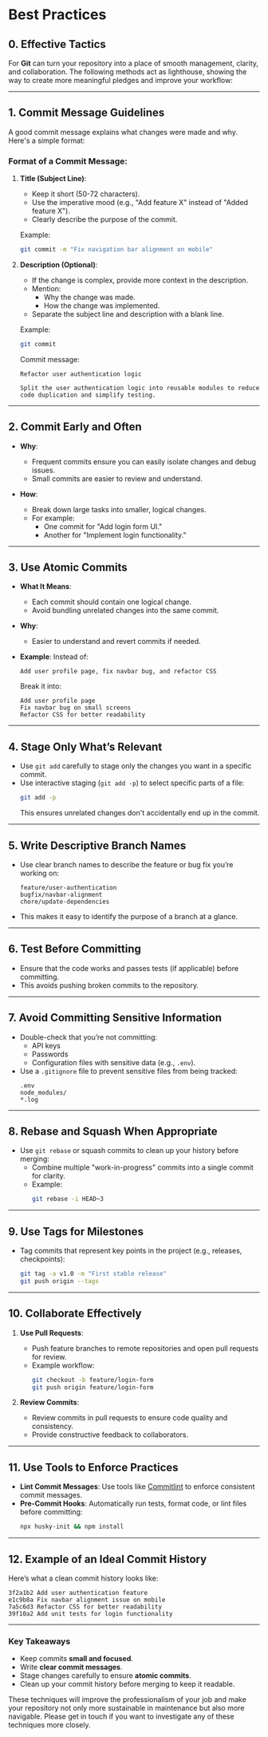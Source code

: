 # Best Practices #

## **0. Effective Tactics** 
For **Git** can turn your repository into a place of smooth management, clarity, and collaboration. The following methods act as lighthouse, showing the way to create more meaningful pledges and improve your workflow:

---

## **1. Commit Message Guidelines**
A good commit message explains what changes were made and why. Here's a simple format:

### **Format of a Commit Message**:
1. **Title (Subject Line)**:
   - Keep it short (50-72 characters).
   - Use the imperative mood (e.g., "Add feature X" instead of "Added feature X").
   - Clearly describe the purpose of the commit.

   Example:
   ```bash
   git commit -m "Fix navigation bar alignment on mobile"
   ```

2. **Description (Optional)**:
   - If the change is complex, provide more context in the description.
   - Mention:
     - Why the change was made.
     - How the change was implemented.
   - Separate the subject line and description with a blank line.

   Example:
   ```bash
   git commit
   ```

   Commit message:
   ```
   Refactor user authentication logic

   Split the user authentication logic into reusable modules to reduce code duplication and simplify testing.
   ```

---

## **2. Commit Early and Often**
- **Why**:
  - Frequent commits ensure you can easily isolate changes and debug issues.
  - Small commits are easier to review and understand.

- **How**:
  - Break down large tasks into smaller, logical changes.
  - For example:
    - One commit for "Add login form UI."
    - Another for "Implement login functionality."

---

## **3. Use Atomic Commits**
- **What It Means**:
  - Each commit should contain one logical change.
  - Avoid bundling unrelated changes into the same commit.

- **Why**:
  - Easier to understand and revert commits if needed.

- **Example**:
  Instead of:
  ```plaintext
  Add user profile page, fix navbar bug, and refactor CSS
  ```

  Break it into:
  ```plaintext
  Add user profile page
  Fix navbar bug on small screens
  Refactor CSS for better readability
  ```

---

## **4. Stage Only What’s Relevant**
- Use `git add` carefully to stage only the changes you want in a specific commit.
- Use interactive staging (`git add -p`) to select specific parts of a file:
  ```bash
  git add -p
  ```
  This ensures unrelated changes don't accidentally end up in the commit.

---

## **5. Write Descriptive Branch Names**
- Use clear branch names to describe the feature or bug fix you’re working on:
  ```plaintext
  feature/user-authentication
  bugfix/navbar-alignment
  chore/update-dependencies
  ```

- This makes it easy to identify the purpose of a branch at a glance.

---

## **6. Test Before Committing**
- Ensure that the code works and passes tests (if applicable) before committing.
- This avoids pushing broken commits to the repository.

---

## **7. Avoid Committing Sensitive Information**
- Double-check that you’re not committing:
  - API keys
  - Passwords
  - Configuration files with sensitive data (e.g., `.env`).
- Use a `.gitignore` file to prevent sensitive files from being tracked:
  ```plaintext
  .env
  node_modules/
  *.log
  ```

---

## **8. Rebase and Squash When Appropriate**
- Use `git rebase` or squash commits to clean up your history before merging:
  - Combine multiple "work-in-progress" commits into a single commit for clarity.
  - Example:
    ```bash
    git rebase -i HEAD~3
    ```

---

## **9. Use Tags for Milestones**
- Tag commits that represent key points in the project (e.g., releases, checkpoints):
  ```bash
  git tag -a v1.0 -m "First stable release"
  git push origin --tags
  ```

---

## **10. Collaborate Effectively**
1. **Use Pull Requests**:
   - Push feature branches to remote repositories and open pull requests for review.
   - Example workflow:
     ```bash
     git checkout -b feature/login-form
     git push origin feature/login-form
     ```

2. **Review Commits**:
   - Review commits in pull requests to ensure code quality and consistency.
   - Provide constructive feedback to collaborators.

---

## **11. Use Tools to Enforce Practices**
- **Lint Commit Messages**:
  Use tools like [Commitlint](https://commitlint.js.org/) to enforce consistent commit messages.
- **Pre-Commit Hooks**:
  Automatically run tests, format code, or lint files before committing:
  ```bash
  npx husky-init && npm install
  ```

---

## **12. Example of an Ideal Commit History**
Here’s what a clean commit history looks like:
```plaintext
3f2a1b2 Add user authentication feature
e1c9b8a Fix navbar alignment issue on mobile
7a5c6d3 Refactor CSS for better readability
39f10a2 Add unit tests for login functionality
```

---

### **Key Takeaways**
- Keep commits **small and focused**.
- Write **clear commit messages**.
- Stage changes carefully to ensure **atomic commits**.
- Clean up your commit history before merging to keep it readable.

These techniques will improve the professionalism of your job and make your repository not only more sustainable in maintenance but also more navigable. Please get in touch if you want to investigate any of these techniques more closely.
